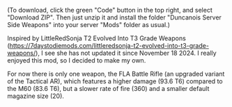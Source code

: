 (To download, click the green "Code" button in the top right, and select "Download ZIP". Then just unzip it and install the folder "Duncanois Server Side Weapons" into your server "Mods" folder as usual.)

Inspired by LittleRedSonja T2 Evolved Into T3 Grade Weapons (https://7daystodiemods.com/littleredsonja-t2-evolved-into-t3-grade-weapons/), I see she has not updated it since November 18 2024. I really enjoyed this mod, so I decided to make my own.

For now there is only one weapon, the FLA Battle Rifle (an upgraded variant of the Tactical AR), which features a higher damage (93.6 T6) compared to the M60 (83.6 T6), but a slower rate of fire (360) and a smaller default magazine size (20).
